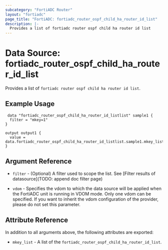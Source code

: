 ```yaml
---
subcategory: "FortiADC Router"
layout: "fortiadc"
page_title: "FortiADC: fortiadc_router_ospf_child_ha_router_id_list"
description: |-
  Provides a list of fortiadc router ospf child ha router id list
---
```


# Data Source: fortiadc_router_ospf_child_ha_router_id_list
Provides a list of `fortiadc router ospf child ha router id list`.

## Example Usage

```hcl
 data "fortiadc_router_ospf_child_ha_router_id_listlist" sample1 {
  filter = "mkey=1"
}

output output1 {
  value = data.fortiadc_router_ospf_child_ha_router_id_listlist.sample1.mkey_list
}
```

## Argument Reference

* `filter` - (Optional) A filter used to scope the list. See [Filter results of datasource](TODO: append doc filter page)

* `vdom` - Specifies the vdom to which the data source will be applied when the FortiADC unit is running in VDOM mode. Only one vdom can be specified. If you want to inherit the vdom configuration of the provider, please do not set this parameter.

## Attribute Reference

In addition to all arguments above, the following attributes are exported:

* `mkey_list` -  A list of the `fortiadc_router_ospf_child_ha_router_id_list`.
